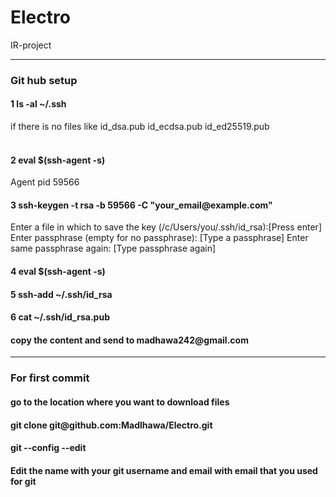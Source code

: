 # Electro
IR-project

<hr>
<h3><b>Git hub setup</b></h3>
  <h4>1 ls -al ~/.ssh</h4>
    if there is no files like id_dsa.pub
                              id_ecdsa.pub
                              id_ed25519.pub
                              <br><br>
  <h4>2 eval $(ssh-agent -s)</h4>
      Agent pid 59566
       <br>
  <h4>3 ssh-keygen -t rsa -b 59566 -C "your_email@example.com"</h4>
      Enter a file in which to save the key (/c/Users/you/.ssh/id_rsa):[Press enter]
      Enter passphrase (empty for no passphrase): [Type a passphrase]
      Enter same passphrase again: [Type passphrase again]
  <br>
  <h4>4 eval $(ssh-agent -s)</h4>
  <h4>5 ssh-add ~/.ssh/id_rsa</h4>
  <h4>6 cat ~/.ssh/id_rsa.pub</h4>
  <h4>copy the content and send to madhawa242@gmail.com </h4>
<hr>
<h3><b>For first commit</b></h3>
<h4>go to the location where you want to download files</h4>
<h4>git clone git@github.com:Madlhawa/Electro.git</h4>
<h4>git --config --edit</h4>
<h4>Edit the name with your git username and email with email that you used for git</h4>
